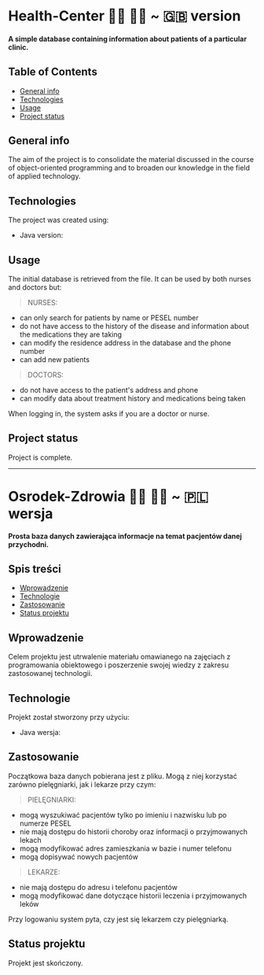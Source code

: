 # Health-Center :woman_health_worker: :man_health_worker: ~ :gb: version
#### A simple database containing information about patients of a particular clinic.

## Table of Contents
* [General info](#general-info)
* [Technologies](#technologies)
* [Usage](#usage)
* [Project status](#project-status)

## General info
The aim of the project is to consolidate the material discussed in the course of object-oriented programming and to broaden our knowledge in the field of applied technology.

## Technologies
The project was created using:
* Java version:

## Usage
The initial database is retrieved from the file. It can be used by both nurses and doctors but:
> NURSES:
* can only search for patients by name or PESEL number
* do not have access to the history of the disease and information about the medications they are taking
* can modify the residence address in the database and the phone number
* can add new patients

> DOCTORS:
* do not have access to the patient's address and phone
* can modify data about treatment history and medications being taken

When logging in, the system asks if you are a doctor or nurse.

## Project status
Project is complete.

---

# Osrodek-Zdrowia :woman_health_worker: :man_health_worker: ~ :poland: wersja
#### Prosta baza danych zawierająca informacje na temat pacjentów danej przychodni.

## Spis treści
* [Wprowadzenie](#wprowadzenie)
* [Technologie](#technologie)
* [Zastosowanie](#zastosowanie)
* [Status projektu](#status-projektu)

## Wprowadzenie
Celem projektu jest utrwalenie materiału omawianego na zajęciach z programowania obiektowego i poszerzenie swojej wiedzy z zakresu zastosowanej technologii.

## Technologie
Projekt został stworzony przy użyciu:
* Java wersja:

## Zastosowanie
Początkowa baza danych pobierana jest z pliku. Mogą z niej korzystać zarówno pielęgniarki, jak i lekarze przy czym:
> PIELĘGNIARKI:
* mogą wyszukiwać pacjentów tylko po imieniu i nazwisku lub po numerze PESEL
* nie mają dostępu do historii choroby oraz informacji o przyjmowanych lekach
* mogą modyfikować adres zamieszkania w bazie i numer telefonu
* mogą dopisywać nowych pacjentów

> LEKARZE:
* nie mają dostępu do adresu i telefonu pacjentów
* mogą modyfikować dane dotyczące historii leczenia i przyjmowanych leków

Przy logowaniu system pyta, czy jest się lekarzem czy pielęgniarką.

## Status projektu
Projekt jest skończony.
